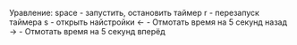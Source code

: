 Уравление:
space - запустить, остановить таймер
r - перезапуск таймера
s - открыть найстройки
<- - Отмотать время на 5 секунд назад
-> - Отмотать время на 5 секунд вперёд
